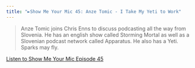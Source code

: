 ```yaml
---
title: "►Show Me Your Mic 45: Anze Tomic - I Take My Yeti to Work"
---
```

<blockquote><p>
  Anze Tomic joins Chris Enns to discuss podcasting all the way from Slovenia. He has an english show called Storming Mortal as well as a Slovenian podcast network called Apparatus. He also has a Yeti. Sparks may fly.
</p></blockquote>
<p><a href="https://goodstuff.fm/smym/45">Listen to Show Me Your Mic Episode 45</a></p>
